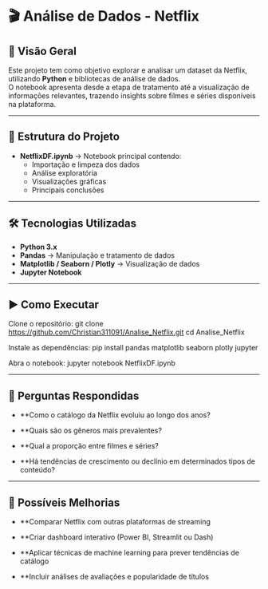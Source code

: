 # 🎬 Análise de Dados - Netflix

## 📌 Visão Geral
Este projeto tem como objetivo explorar e analisar um dataset da Netflix, utilizando **Python** e bibliotecas de análise de dados.  
O notebook apresenta desde a etapa de tratamento até a visualização de informações relevantes, trazendo insights sobre filmes e séries disponíveis na plataforma.  

---

## 📂 Estrutura do Projeto
- **NetflixDF.ipynb** → Notebook principal contendo:
  - Importação e limpeza dos dados
  - Análise exploratória
  - Visualizações gráficas
  - Principais conclusões

---

## 🛠️ Tecnologias Utilizadas
- **Python 3.x**
- **Pandas** → Manipulação e tratamento de dados
- **Matplotlib / Seaborn / Plotly** → Visualização de dados
- **Jupyter Notebook**

---

## ▶️ Como Executar
Clone o repositório:
git clone https://github.com/Christian311091/Analise_Netflix.git
cd Analise_Netflix

Instale as dependências:
pip install pandas matplotlib seaborn plotly jupyter

Abra o notebook:
jupyter notebook NetflixDF.ipynb

---

## 🔎 Perguntas Respondidas

- **Como o catálogo da Netflix evoluiu ao longo dos anos?

- **Quais são os gêneros mais prevalentes?

- **Qual a proporção entre filmes e séries?

- **Há tendências de crescimento ou declínio em determinados tipos de conteúdo?

---

## 🚀 Possíveis Melhorias

- **Comparar Netflix com outras plataformas de streaming

- **Criar dashboard interativo (Power BI, Streamlit ou Dash)

- **Aplicar técnicas de machine learning para prever tendências de catálogo

- **Incluir análises de avaliações e popularidade de títulos
